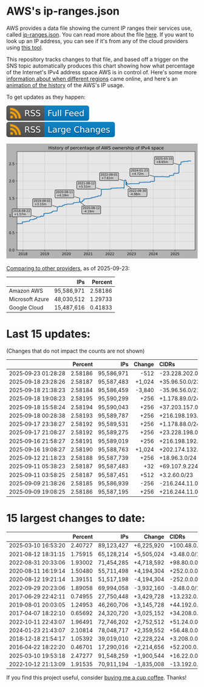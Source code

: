 # AWS's ip-ranges.json

AWS provides a data file showing the current IP ranges their
services use, called [ip-ranges.json](https://ip-ranges.amazonaws.com/ip-ranges.json).
You can read more about the file [here](https://docs.aws.amazon.com/general/latest/gr/aws-ip-ranges.html).
If you want to look up an IP address, you can see if it's from any of the cloud providers using [this tool](https://cloud-ips.s3-us-west-2.amazonaws.com/index.html).

This repository tracks changes to that file, and based off a trigger on the SNS 
topic automatically produces this chart showing how what percentage of the 
Internet's IPv4 address space AWS is in control of.  Here's some 
more [information about when different regions](announces.md) came 
online, and here's an [animation of the history](https://youtu.be/v__lzuvKxU0) 
of the AWS's IP usage.

To get updates as they happen:

[![RSS Icon (Full Feed)](images/rss_badge.svg)](https://raw.githubusercontent.com/seligman/aws-ip-ranges/master/rss.xml)
[![RSS Icon (Large Changes)](images/rss_badge_partial.svg)](https://raw.githubusercontent.com/seligman/aws-ip-ranges/master/rss_big_changes.xml)

![History of AWS](history_count.svg)

[Comparing to other providers](https://github.com/seligman/cloud_sizes), as of 2025-09-23:

| | IPs | Percent |
| --- | ---: | ---: |
| Amazon AWS | 95,586,971 | 2.58186 |
| Microsoft Azure | 48,030,512 | 1.29733 |
| Google Cloud | 15,487,616 | 0.41833 |


# Last 15 updates:

(Changes that do not impact the counts are not shown)

| | Percent | IPs | Change | CIDRs |
| :--- | ---: | ---: | ---: | :--- |
| 2025&#8209;09&#8209;23&nbsp;01:28:28 | 2.58186 | 95,586,971 | -512 | -23.228.202.0/23 |
| 2025&#8209;09&#8209;18&nbsp;23:28:26 | 2.58187 | 95,587,483 | +1,024 | +35.96.50.0/23,&nbsp;+35.96.49.0/24,&nbsp;+35.96.52.0/24 |
| 2025&#8209;09&#8209;18&nbsp;21:38:23 | 2.58184 | 95,586,459 | -3,840 | -35.96.56.0/21,&nbsp;-35.96.52.0/22,&nbsp;-35.96.50.0/23,&nbsp;... |
| 2025&#8209;09&#8209;18&nbsp;19:08:23 | 2.58195 | 95,590,299 | +256 | +1.178.89.0/24 |
| 2025&#8209;09&#8209;18&nbsp;15:58:24 | 2.58194 | 95,590,043 | +256 | +37.203.157.0/24 |
| 2025&#8209;09&#8209;18&nbsp;00:28:38 | 2.58193 | 95,589,787 | +256 | +216.198.193.0/24 |
| 2025&#8209;09&#8209;17&nbsp;23:38:27 | 2.58192 | 95,589,531 | +256 | +1.178.88.0/24 |
| 2025&#8209;09&#8209;17&nbsp;21:08:27 | 2.58192 | 95,589,275 | +256 | +23.228.198.0/24 |
| 2025&#8209;09&#8209;16&nbsp;21:58:27 | 2.58191 | 95,589,019 | +256 | +216.198.192.0/24 |
| 2025&#8209;09&#8209;16&nbsp;19:08:27 | 2.58190 | 95,588,763 | +1,024 | +202.174.132.0/22 |
| 2025&#8209;09&#8209;12&nbsp;21:18:23 | 2.58188 | 95,587,739 | +256 | +18.96.3.0/24 |
| 2025&#8209;09&#8209;11&nbsp;05:38:23 | 2.58187 | 95,587,483 | +32 | +69.107.9.224/27 |
| 2025&#8209;09&#8209;11&nbsp;03:58:25 | 2.58187 | 95,587,451 | +512 | +3.2.60.0/23 |
| 2025&#8209;09&#8209;09&nbsp;21:38:26 | 2.58185 | 95,586,939 | -256 | -216.244.11.0/24 |
| 2025&#8209;09&#8209;09&nbsp;19:08:25 | 2.58186 | 95,587,195 | +256 | +216.244.11.0/24 |


# 15 largest changes to date:

| | Percent | IPs | Change | CIDRs |
| :--- | ---: | ---: | ---: | :--- |
| 2025&#8209;03&#8209;10&nbsp;16:53:20 | 2.40727 | 89,123,427 | +6,225,920 | +100.48.0.0/12,&nbsp;+16.144.0.0/13,&nbsp;+16.192.0.0/13,&nbsp;... |
| 2021&#8209;08&#8209;12&nbsp;18:31:15 | 1.75915 | 65,128,214 | +5,505,024 | +3.48.0.0/12,&nbsp;+35.96.0.0/12,&nbsp;+3.152.0.0/13,&nbsp;... |
| 2022&#8209;08&#8209;31&nbsp;20:33:06 | 1.93002 | 71,454,285 | +4,718,592 | +98.80.0.0/12,&nbsp;+184.32.0.0/12,&nbsp;+13.184.0.0/13,&nbsp;... |
| 2020&#8209;08&#8209;11&nbsp;16:19:14 | 1.50480 | 55,711,498 | +4,194,304 | +252.0.0.0/10 |
| 2020&#8209;08&#8209;12&nbsp;19:21:14 | 1.39151 | 51,517,198 | -4,194,304 | -252.0.0.0/10 |
| 2022&#8209;09&#8209;29&nbsp;20:23:06 | 1.89058 | 69,994,058 | -3,932,160 | -3.48.0.0/12,&nbsp;-35.96.0.0/12,&nbsp;-3.240.0.0/13,&nbsp;... |
| 2017&#8209;06&#8209;29&nbsp;22:42:11 | 0.74955 | 27,750,448 | +3,429,728 | +13.232.0.0/13,&nbsp;+34.240.0.0/13,&nbsp;+35.168.0.0/13,&nbsp;... |
| 2019&#8209;08&#8209;01&nbsp;20:03:05 | 1.24953 | 46,260,706 | +3,145,728 | +44.192.0.0/10,&nbsp;-3.192.0.0/12 |
| 2017&#8209;04&#8209;07&nbsp;18:22:10 | 0.65692 | 24,320,720 | +3,025,152 | +34.208.0.0/12,&nbsp;+34.224.0.0/12,&nbsp;+13.58.0.0/15,&nbsp;... |
| 2022&#8209;10&#8209;11&nbsp;22:43:07 | 1.96491 | 72,746,202 | +2,752,512 | +51.24.0.0/13,&nbsp;+57.104.0.0/13,&nbsp;+51.20.0.0/14,&nbsp;... |
| 2024&#8209;01&#8209;23&nbsp;21:43:07 | 2.10814 | 78,048,717 | +2,359,552 | +56.48.0.0/13,&nbsp;+16.28.0.0/14,&nbsp;+16.64.0.0/14,&nbsp;... |
| 2018&#8209;12&#8209;18&nbsp;21:54:17 | 1.05392 | 39,019,010 | +2,228,224 | +3.208.0.0/12,&nbsp;+3.224.0.0/12,&nbsp;+13.48.0.0/15 |
| 2016&#8209;04&#8209;22&nbsp;18:22:20 | 0.46701 | 17,290,016 | +2,214,656 | +52.200.0.0/13,&nbsp;+52.208.0.0/13,&nbsp;+52.36.0.0/14,&nbsp;... |
| 2025&#8209;03&#8209;10&nbsp;19:53:18 | 2.47277 | 91,548,259 | +1,900,544 | +16.22.0.0/15,&nbsp;+16.48.0.0/15,&nbsp;+16.58.0.0/15,&nbsp;... |
| 2022&#8209;10&#8209;12&nbsp;21:13:09 | 1.91535 | 70,911,194 | -1,835,008 | -13.192.0.0/13,&nbsp;-16.28.0.0/14,&nbsp;-40.172.0.0/14,&nbsp;... |

If you find this project useful, consider [buying me a cup coffee](https://coff.ee/seligman).  Thanks!
